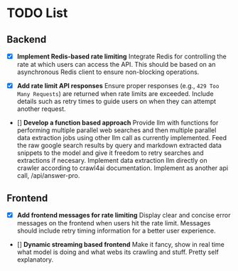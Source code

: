 # TODO List

## Backend
- [x] **Implement Redis-based rate limiting**
  Integrate Redis for controlling the rate at which users can access the API. This should be based on an asynchronous Redis client to ensure non-blocking operations.

- [x] **Add rate limit API responses**
  Ensure proper responses (e.g., `429 Too Many Requests`) are returned when rate limits are exceeded. Include details such as retry times to guide users on when they can attempt another request.

- [] **Develop a function based approach**
  Provide llm with functions for performing multiple parallel web searches and then multiple parallel data extraction jobs using other llm call as currently implemented.
  Feed the raw google search results by query and markdown extracted data snippets to the model and give it freedom to retry searches and extractions if necesary.
  Implement data extraction llm directly on crawler according to crawl4ai documentation.
  Implement as another api call, /api/answer-pro.

## Frontend
- [x] **Add frontend messages for rate limiting**
  Display clear and concise error messages on the frontend when users hit the rate limit. Messages should include retry timing information for a better user experience.

- [] **Dynamic streaming based frontend**
  Make it fancy, show in real time what model is doing and what webs its crawling and stuff. Pretty self explanatory.
